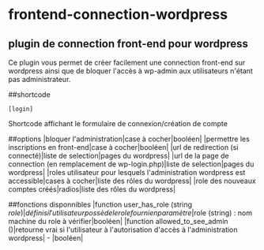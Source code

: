 # frontend-connection-wordpress

  ## plugin de connection front-end pour wordpress
  Ce plugin vous permet de créer facilement une connection front-end sur wordpress ainsi que de bloquer l'accès à wp-admin aux utilisateurs n'étant pas administrateur.
  
  ##shortcode
  ```
  [login]
  ```
  Shortcode affichant le formulaire de connexion/création de compte
  
  ##options
  |bloquer l'administration|case à cocher|booléen|
  |permettre les inscriptions en front-end|case à cocher|booléen|
  |url de redirection (si connecté)|liste de selection|pages du wordpress|
  |url de la page de connection (en remplacement de wp-login.php)|liste de selection|pages du wordpress|
  |roles utilisateur pour lesquels l'administration wordpress est accessible|cases à cocher|liste des rôles du wordpress|
  |role des nouveaux comptes créés|radios|liste des rôles du wordpress|
  
  ##fonctions disponnibles
  |function user_has_role (string $role)|défini si l'utilisateur possède le role fourni en paramètre|$role (string) : nom machine du role à vérifier|booléen|
  |function allowed_to_see_admin ()|retourne vrai si l'utilisateur à l'autorisation d'accès à l'administration wordpress| - |booléen|
